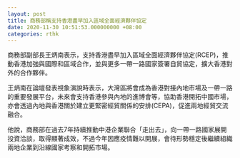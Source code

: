 ```yaml
---
layout: post
title: 商務部稱支持香港盡早加入區域全面經濟夥伴協定
date: 2020-11-30 10:51:53.000000000 +08:00
categories: rthk
---
```


商務部副部長王炳南表示，支持香港盡早加入區域全面經濟夥伴協定(RCEP)，推動香港加強與國際和區域合作，並與更多一帶一路國家簽署自貿協定，擴大香港對外的合作夥伴。

王炳南在論壇發表視象演說時表示，大灣區將會成為香港對接內地市場及一帶一路的重要發展平台，未來會支持香港參與內地的進博會等，協助香港開拓中國市場，亦會透過內地與香港關於建立更緊密經貿關係的安排(CEPA)，促進兩地經貿交流融合。

他說，商務部在過去7年持續推動中港企業聯合「走出去」，向一帶一路國家展開投資洽談，取得顯著成效，不過今年因應疫情難以開展，會待形勢穩定後繼續組織兩地企業到沿線國家考察和開拓市場。
